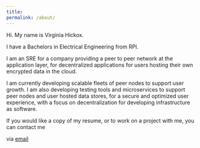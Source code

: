 ```yaml
---
title:
permalink: /about/
---
```


Hi. My name is Virginia Hickox. 

I have a Bachelors in Electrical Engineering from RPI. 

I am an SRE for a company providing a peer to peer network at the application layer, for decentralized applications for users hosting their own encrypted data in the cloud. 

I am currently developing scalable fleets of peer nodes to support user growth. I am also developing testing tools and microservices to support peer nodes and user hosted data stores, for a secure and optimized user experience, with a focus on decentralization for developing infrastructure as software. 

If you would like a copy of my resume, or to work on a project with me, you can contact me

via [email](mailto:vhickox@gmail.com)  
